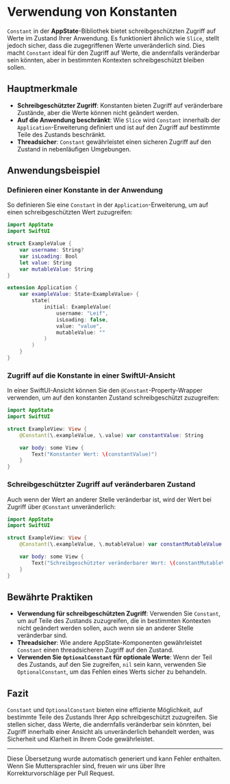 # Verwendung von Konstanten

`Constant` in der **AppState**-Bibliothek bietet schreibgeschützten Zugriff auf Werte im Zustand Ihrer Anwendung. Es funktioniert ähnlich wie `Slice`, stellt jedoch sicher, dass die zugegriffenen Werte unveränderlich sind. Dies macht `Constant` ideal für den Zugriff auf Werte, die andernfalls veränderbar sein könnten, aber in bestimmten Kontexten schreibgeschützt bleiben sollen.

## Hauptmerkmale

- **Schreibgeschützter Zugriff**: Konstanten bieten Zugriff auf veränderbare Zustände, aber die Werte können nicht geändert werden.
- **Auf die Anwendung beschränkt**: Wie `Slice` wird `Constant` innerhalb der `Application`-Erweiterung definiert und ist auf den Zugriff auf bestimmte Teile des Zustands beschränkt.
- **Threadsicher**: `Constant` gewährleistet einen sicheren Zugriff auf den Zustand in nebenläufigen Umgebungen.

## Anwendungsbeispiel

### Definieren einer Konstante in der Anwendung

So definieren Sie eine `Constant` in der `Application`-Erweiterung, um auf einen schreibgeschützten Wert zuzugreifen:

```swift
import AppState
import SwiftUI

struct ExampleValue {
    var username: String?
    var isLoading: Bool
    let value: String
    var mutableValue: String
}

extension Application {
    var exampleValue: State<ExampleValue> {
        state(
            initial: ExampleValue(
                username: "Leif",
                isLoading: false,
                value: "value",
                mutableValue: ""
            )
        )
    }
}
```

### Zugriff auf die Konstante in einer SwiftUI-Ansicht

In einer SwiftUI-Ansicht können Sie den `@Constant`-Property-Wrapper verwenden, um auf den konstanten Zustand schreibgeschützt zuzugreifen:

```swift
import AppState
import SwiftUI

struct ExampleView: View {
    @Constant(\.exampleValue, \.value) var constantValue: String

    var body: some View {
        Text("Konstanter Wert: \(constantValue)")
    }
}
```

### Schreibgeschützter Zugriff auf veränderbaren Zustand

Auch wenn der Wert an anderer Stelle veränderbar ist, wird der Wert bei Zugriff über `@Constant` unveränderlich:

```swift
import AppState
import SwiftUI

struct ExampleView: View {
    @Constant(\.exampleValue, \.mutableValue) var constantMutableValue: String

    var body: some View {
        Text("Schreibgeschützter veränderbarer Wert: \(constantMutableValue)")
    }
}
```

## Bewährte Praktiken

- **Verwendung für schreibgeschützten Zugriff**: Verwenden Sie `Constant`, um auf Teile des Zustands zuzugreifen, die in bestimmten Kontexten nicht geändert werden sollen, auch wenn sie an anderer Stelle veränderbar sind.
- **Threadsicher**: Wie andere AppState-Komponenten gewährleistet `Constant` einen threadsicheren Zugriff auf den Zustand.
- **Verwenden Sie `OptionalConstant` für optionale Werte**: Wenn der Teil des Zustands, auf den Sie zugreifen, `nil` sein kann, verwenden Sie `OptionalConstant`, um das Fehlen eines Werts sicher zu behandeln.

## Fazit

`Constant` und `OptionalConstant` bieten eine effiziente Möglichkeit, auf bestimmte Teile des Zustands Ihrer App schreibgeschützt zuzugreifen. Sie stellen sicher, dass Werte, die andernfalls veränderbar sein könnten, bei Zugriff innerhalb einer Ansicht als unveränderlich behandelt werden, was Sicherheit und Klarheit in Ihrem Code gewährleistet.

---
Diese Übersetzung wurde automatisch generiert und kann Fehler enthalten. Wenn Sie Muttersprachler sind, freuen wir uns über Ihre Korrekturvorschläge per Pull Request.
